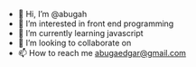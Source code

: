 - 👋 Hi, I’m @abugah
- 👀 I’m interested in front end programming
- 🌱 I’m currently learning javascript 
- 💞️ I’m looking to collaborate on 
- 📫 How to reach me abugaedgar@gmail.com

<!---
abugah/abugah is a ✨ special ✨ repository because its `README.md` (this file) appears on your GitHub profile.
You can click the Preview link to take a look at your changes.
--->
